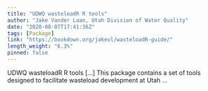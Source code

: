 ```yaml
---
title: "UDWQ wasteloadR R tools"
author: "Jake Vander Laan, Utah Division of Water Quality"
date: "2020-08-07T17:41:36Z"
tags: [Package]
link: "https://bookdown.org/jakevl/wasteloadR-guide/"
length_weight: "6.3%"
pinned: false
---
```


UDWQ wasteloadR R tools [...] This package contains a set of tools designed to facilitate wasteload development at Utah ...

